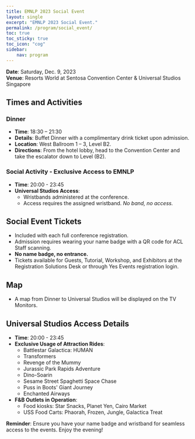 ```yaml
---
title: EMNLP 2023 Social Event
layout: single
excerpt: "EMNLP 2023 Social Event."
permalink: /program/social_event/
toc: true
toc_sticky: true
toc_icon: "cog"
sidebar: 
    nav: program
---
```



**Date**: Saturday, Dec. 9, 2023  
**Venue**: Resorts World at Sentosa Convention Center & Universal Studios Singapore

## Times and Activities

### Dinner
- **Time**: 18:30 – 21:30
- **Details**: Buffet Dinner with a complimentary drink ticket upon admission.
- **Location**: West Ballroom 1 – 3, Level B2.
- **Directions**: From the hotel lobby, head to the Convention Center and take the escalator down to Level (B2).

### Social Activity - Exclusive Access to EMNLP
- **Time**: 20:00 - 23:45
- **Universal Studios Access**: 
  - Wristbands administered at the conference.
  - Access requires the assigned wristband. *No band, no access.*

## Social Event Tickets
- Included with each full conference registration.
- Admission requires wearing your name badge with a QR code for ACL Staff scanning.
- **No name badge, no entrance.**
- Tickets available for Guests, Tutorial, Workshop, and Exhibitors at the Registration Solutions Desk or through Yes Events registration login.

## Map
- A map from Dinner to Universal Studios will be displayed on the TV Monitors.

## Universal Studios Access Details
- **Time**: 20:00 - 23:45
- **Exclusive Usage of Attraction Rides**:
  - Battlestar Galactica: HUMAN
  - Transformers
  - Revenge of the Mummy
  - Jurassic Park Rapids Adventure
  - Dino-Soarin
  - Sesame Street Spaghetti Space Chase
  - Puss in Boots' Giant Journey
  - Enchanted Airways
- **F&B Outlets in Operation**:
  - Food kiosks: Star Snacks, Planet Yen, Cairo Market
  - USS Food Carts: Phaorah, Frozen, Jungle, Galactica Treat

**Reminder**: Ensure you have your name badge and wristband for seamless access to the events. Enjoy the evening!
